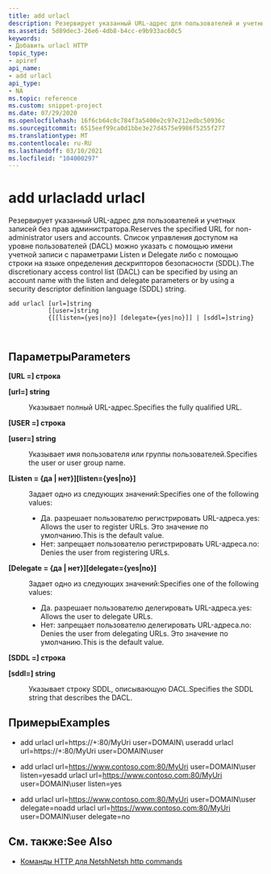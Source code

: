 ```yaml
---
title: add urlacl
description: Резервирует указанный URL-адрес для пользователей и учетных записей без прав администратора.
ms.assetid: 5d89dec3-26e6-4db8-b4cc-e9b933ac60c5
keywords:
- Добавить urlacl HTTP
topic_type:
- apiref
api_name:
- add urlacl
api_type:
- NA
ms.topic: reference
ms.custom: snippet-project
ms.date: 07/29/2020
ms.openlocfilehash: 16f6cb64c0c784f3a5400e2c97e212edbc50936c
ms.sourcegitcommit: 6515eef99ca0d1bbe3e27d4575e9986f5255f277
ms.translationtype: MT
ms.contentlocale: ru-RU
ms.lasthandoff: 03/10/2021
ms.locfileid: "104000297"
---
```

# <a name="add-urlacl"></a><span data-ttu-id="1f52e-104">add urlacl</span><span class="sxs-lookup"><span data-stu-id="1f52e-104">add urlacl</span></span>

<span data-ttu-id="1f52e-105">Резервирует указанный URL-адрес для пользователей и учетных записей без прав администратора.</span><span class="sxs-lookup"><span data-stu-id="1f52e-105">Reserves the specified URL for non-administrator users and accounts.</span></span> <span data-ttu-id="1f52e-106">Список управления доступом на уровне пользователей (DACL) можно указать с помощью имени учетной записи с параметрами Listen и Delegate либо с помощью строки на языке определения дескрипторов безопасности (SDDL).</span><span class="sxs-lookup"><span data-stu-id="1f52e-106">The discretionary access control list (DACL) can be specified by using an account name with the listen and delegate parameters or by using a security descriptor definition language (SDDL) string.</span></span>

``` syntax
add urlacl [url=]string
           [[user=]string
           {[[listen={yes|no}] [delegate={yes|no}]] | [sddl=]string}

 
```

## <a name="parameters"></a><span data-ttu-id="1f52e-107">Параметры</span><span class="sxs-lookup"><span data-stu-id="1f52e-107">Parameters</span></span>

<dl> <span data-ttu-id="1f52e-108"><dt>

<span id="_url__string"></span><span id="_URL__STRING"></span>
**[URL =] строка**
</dt> </span><span class="sxs-lookup"><span data-stu-id="1f52e-108"><dt>

<span id="_url__string"></span><span id="_URL__STRING"></span>
**[url=] string**
</dt> </span></span><dd>

<span data-ttu-id="1f52e-109">Указывает полный URL-адрес.</span><span class="sxs-lookup"><span data-stu-id="1f52e-109">Specifies the fully qualified URL.</span></span>

<span data-ttu-id="1f52e-110"></dd> <dt>

<span id="_user__string"></span><span id="_USER__STRING"></span>
**[USER =] строка**
</dt> </span><span class="sxs-lookup"><span data-stu-id="1f52e-110"></dd> <dt>

<span id="_user__string"></span><span id="_USER__STRING"></span>
**[user=] string**
</dt> </span></span><dd>

<span data-ttu-id="1f52e-111">Указывает имя пользователя или группы пользователей.</span><span class="sxs-lookup"><span data-stu-id="1f52e-111">Specifies the user or user group name.</span></span>

</dd> <dt>

<span data-ttu-id="1f52e-112"><span id="_listen__yes_no__"></span><span id="_LISTEN__YES_NO__"></span>**\[Listen = {да \| нет}\]**</span><span class="sxs-lookup"><span data-stu-id="1f52e-112"><span id="_listen__yes_no__"></span><span id="_LISTEN__YES_NO__"></span>**\[listen={yes\|no}\]**</span></span>
</dt> <dd>

<span data-ttu-id="1f52e-113">Задает одно из следующих значений:</span><span class="sxs-lookup"><span data-stu-id="1f52e-113">Specifies one of the following values:</span></span>

-   <span data-ttu-id="1f52e-114">Да. разрешает пользователю регистрировать URL-адреса.</span><span class="sxs-lookup"><span data-stu-id="1f52e-114">yes: Allows the user to register URLs.</span></span> <span data-ttu-id="1f52e-115">Это значение по умолчанию.</span><span class="sxs-lookup"><span data-stu-id="1f52e-115">This is the default value.</span></span>
-   <span data-ttu-id="1f52e-116">Нет: запрещает пользователю регистрировать URL-адреса.</span><span class="sxs-lookup"><span data-stu-id="1f52e-116">no: Denies the user from registering URLs.</span></span>

</dd> <dt>

<span data-ttu-id="1f52e-117"><span id="_delegate__yes_no__"></span><span id="_DELEGATE__YES_NO__"></span>**\[Delegate = {да \| нет}\]**</span><span class="sxs-lookup"><span data-stu-id="1f52e-117"><span id="_delegate__yes_no__"></span><span id="_DELEGATE__YES_NO__"></span>**\[delegate={yes\|no}\]**</span></span>
</dt> <dd>

<span data-ttu-id="1f52e-118">Задает одно из следующих значений:</span><span class="sxs-lookup"><span data-stu-id="1f52e-118">Specifies one of the following values:</span></span>

-   <span data-ttu-id="1f52e-119">Да. разрешает пользователю делегировать URL-адреса.</span><span class="sxs-lookup"><span data-stu-id="1f52e-119">yes: Allows the user to delegate URLs.</span></span>
-   <span data-ttu-id="1f52e-120">Нет: запрещает пользователю делегировать URL-адреса.</span><span class="sxs-lookup"><span data-stu-id="1f52e-120">no: Denies the user from delegating URLs.</span></span> <span data-ttu-id="1f52e-121">Это значение по умолчанию.</span><span class="sxs-lookup"><span data-stu-id="1f52e-121">This is the default value.</span></span>

<span data-ttu-id="1f52e-122"></dd> <dt>

<span id="_sddl__string"></span><span id="_SDDL__STRING"></span>
**[SDDL =] строка**
</dt> </span><span class="sxs-lookup"><span data-stu-id="1f52e-122"></dd> <dt>

<span id="_sddl__string"></span><span id="_SDDL__STRING"></span>
**[sddl=] string**
</dt> </span></span><dd>

<span data-ttu-id="1f52e-123">Указывает строку SDDL, описывающую DACL.</span><span class="sxs-lookup"><span data-stu-id="1f52e-123">Specifies the SDDL string that describes the DACL.</span></span>

</dd> </dl>

## <a name="examples"></a><span data-ttu-id="1f52e-124">Примеры</span><span class="sxs-lookup"><span data-stu-id="1f52e-124">Examples</span></span>

* <span data-ttu-id="1f52e-125">add urlacl url=https://+:80/MyUri user=DOMAIN\\ user</span><span class="sxs-lookup"><span data-stu-id="1f52e-125">add urlacl url=https://+:80/MyUri user=DOMAIN\\user</span></span>

* <span data-ttu-id="1f52e-126">add urlacl url=https://www.contoso.com:80/MyUri user=DOMAIN\\user listen=yes</span><span class="sxs-lookup"><span data-stu-id="1f52e-126">add urlacl url=https://www.contoso.com:80/MyUri user=DOMAIN\\user listen=yes</span></span>

* <span data-ttu-id="1f52e-127">add urlacl url=https://www.contoso.com:80/MyUri user=DOMAIN\\user delegate=no</span><span class="sxs-lookup"><span data-stu-id="1f52e-127">add urlacl url=https://www.contoso.com:80/MyUri user=DOMAIN\\user delegate=no</span></span>

 
## <a name="see-also"></a><span data-ttu-id="1f52e-128">См. также:</span><span class="sxs-lookup"><span data-stu-id="1f52e-128">See Also</span></span>

* [<span data-ttu-id="1f52e-129">Команды HTTP для Netsh</span><span class="sxs-lookup"><span data-stu-id="1f52e-129">Netsh http commands</span></span>](/windows-server/networking/technologies/netsh/netsh-http#add-urlacl)
 